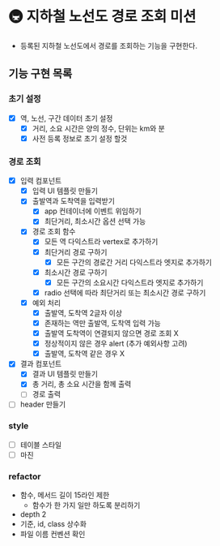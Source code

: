 # 🚇 지하철 노선도 경로 조회 미션
- 등록된 지하철 노선도에서 경로를 조회하는 기능을 구현한다.

## 기능 구현 목록

### 초기 설정
- [X] 역, 노선, 구간 데이터 초기 설정
  - [X] 거리, 소요 시간은 양의 정수, 단위는 km와 분
  - [X] 사전 등록 정보로 초기 설정 할것

### 경로 조회
- [X] 입력 컴포넌트
  - [X] 입력 UI 템플릿 만들기
  - [X] 출발역과 도착역을 입력받기
    - [X] app 컨테이너에 이벤트 위임하기
    - [X] 최단거리, 최소시간 옵션 선택 가능
  - [X] 경로 조회 함수 
    - [X] 모든 역 다익스트라 vertex로 추가하기
    - [X] 최단거리 경로 구하기
      - [X] 모든 구간의 경로간 거리 다익스트라 엣지로 추가하기
    - [X] 최소시간 경로 구하기
      - [X] 모든 구간의 소요시간 다익스트라 엣지로 추가하기
    - [X] radio 선택에 따라 최단거리 또는 최소시간 경로 구하기 
  - [X] 예외 처리
    - [X] 출발역, 도착역 2글자 이상
    - [X] 존재하는 역만 출발역, 도착역 입력 가능
    - [X] 출발역 도착역이 연결되지 않으면 경로 조회 X
    - [X] 정상적이지 않은 경우 alert (추가 예외사항 고려)
    - [X] 출발역, 도착역 같은 경우 X

- [X] 결과 컴포넌트
  - [X] 결과 UI 템플릿 만들기
  - [X] 총 거리, 총 소요 시간을 함께 출력
  - [ ] 경로 출력

- [ ] header 만들기

### style
- [ ] 테이블 스타일
- [ ] 마진

### refactor
- 함수, 메서드 길이 15라인 제한
  - 함수가 한 가지 일만 하도록 분리하기
- depth 2
- 기준, id, class 상수화
- 파일 이름 컨벤션 확인
